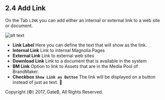 ## 2.4 Add Link

On the Tab `LINK` you can add either an internal or external link to a web site or document.

![alt text](//reference/dummy.png "this is a placeholder")

+ **Link Label**
Here you can define the text that will show as the link.
+ **Internal Link**
Link to internal Magnolia Pages
+ **External Link**
Link to external web sites
+ **Download Link**
Link to a document that is available in the system
+ **BM Link**
Option to link to Assets that are in the Media Pool of BrandMaker.
+ **Checkbox `Show Link as Button`**
The link will be displayed on a button instead of just as text.


Copyright (©) 2017, GateB, All Rights Reserved.
